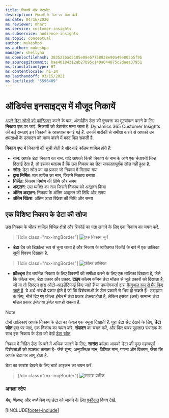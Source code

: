```yaml
---
title: निकायें और डेटासेट
description: निकायों के पेज पर डेटा देखें.
ms.date: 04/16/2020
ms.reviewer: mhart
ms.service: customer-insights
ms.subservice: audience-insights
ms.topic: conceptual
author: mukeshpo
ms.author: mukeshpo
manager: shellyha
ms.openlocfilehash: 383523bad5105e08e57758838e90a49e805b5f9b
ms.sourcegitcommit: bae40184312ab27b95c140a044875c2daea37951
ms.translationtype: HT
ms.contentlocale: hi-IN
ms.lasthandoff: 03/15/2021
ms.locfileid: "5596409"
---
```

# <a name="entities-in-audience-insights"></a>ऑडियंस इनसाइट्स में मौजूद निकायें

[अपने डेटा स्रोतों को कॉन्फ़िगर](data-sources.md) करने के बाद, अंतर्ग्रहीत डेटा की गुणवत्ता का मूल्यांकन करने के लिए **निकाय** पृष्ठ पर जाएं. निकायों को डेटासेट माना जाता है. Dynamics 365 Customer Insights की कई क्षमताएं इन निकायों के आसपास बनाई गई हैं. उनकी बारीकी से समीक्षा करने से आपको उन क्षमताओं के उत्पादन को मान्य करने में मदद मिल सकती है.

**निकाय** पृष्ठ में निकायों की सूची होती है और कई कॉलम शामिल होते हैं:

- **नाम**: आपके डेटा निकाय का नाम. यदि आपको किसी निकाय के नाम के आगे एक चेतावनी चिन्ह दिखाई देता है, तो इसका मतलब है कि उस निकाय का डेटा सफलतापूर्वक लोड नहीं हुआ है.
- **स्रोत**: डेटा स्रोत का वह प्रकार जो निकाय में मिलाया गया
- **द्वारा निर्मित**: उस व्यक्ति का नाम, जिसने निकाय बनाया
- **निर्मित**: निकाय निर्माण की तिथि और समय
- **अद्यतन**: उस व्यक्ति का नाम जिसने निकाय को अद्यतन किया
- **अंतिम अद्यतन**: निकाय के अंतिम अद्यतन की तिथि और समय
- **अंतिम रिफ्रेश**: अंतिम डाटा रिफ्रेश की तिथि और समय

## <a name="exploring-a-specific-entitys-data"></a>एक विशिष्ट निकाय के डेटा की खोज

उस निकाय के भीतर शामिल विभिन्न क्षेत्रों और रिकॉर्ड का पता लगाने के लिए एक निकाय का चयन करें.

> [!div class="mx-imgBorder"]
> ![एक निकाय चुनें](media/data-manager-entities-data.png "एक निकाय चुनें")

- **डेटा** टैब को डिफ़ॉल्ट रूप से चुना जाता है और निकाय के व्यक्तिगत रिकॉर्ड के बारे में एक तालिका सूची विवरण दिखाता है.

> [!div class="mx-imgBorder"]
> ![फ़ील्ड तालिका](media/data-manager-entities-fields.PNG "फ़ील्ड तालिका")

- **फ़ील्ड्स** टैब चयनित निकाय के लिए विवरणों की समीक्षा करने के लिए एक तालिका दिखाता है, जैसे कि फ़ील्ड नाम, डेटा प्रकार और प्रकार. **टाइप** कॉलम कॉमन डेटा मॉडल से जुड़े प्रकारों को दिखाता है, जो या तो सिस्टम द्वारा ऑटो-आइडेंटिफाई किए जाते हैं या उपयोगकर्ता द्वारा [मैन्युअल रूप से मैप किए जाते हैं](map-entities.md). ये अर्थ-संबंधी प्रकार होते हैं जो कि विशेषताओं के डेटा प्रकारों से भिन्न हो सकते हैं- उदाहरण के लिए, नीचे दिए गए फ़ील्ड *ईमेल* में डेटा प्रकार *टेक्स्ट* होता है, लेकिन इसका (अर्थ) सामान्य डेटा मॉडल प्रकार *ईमेल* या *ईमेल पता* हो सकता है.

> [!NOTE]
> दोनों तालिकाएं आपके निकाय के डेटा का केवल एक नमूना दिखाती हैं. पूरा डेटा सेट देखने के लिए, **डेटा स्रोत** पृष्ठ पर जाएं, एक निकाय का चयन करें, **संपादन** का चयन करें, और फिर पावर पूछताछ संपादक के साथ इस निकाय के डेटा को देखें [डेटा स्रोत](data-sources.md).

निकाय में निहित डेटा के बारे में अधिक जानने के लिए, **सारांश** कॉलम आपको डेटा की कुछ महत्वपूर्ण विशेषताओं को उपलब्ध कराता है- जैसे शून्य, अनुपस्थित मान, विशिष्ट मान, गणना और वितरण, जैसा कि आपके डेटा पर लागू होता है.

डेटा का सारांश देखने के लिए चार्ट आइकन का चयन करें.

> [!div class="mx-imgBorder"]
> ![सारांश प्रतीक](media/data-manager-entities-summary.png "डेटा सारांश तालिका")

### <a name="next-step"></a>अगला स्टेप

*मैप*, *मिलान*, और *मर्ज* किए गए डेटा को जानने के लिए [एकीकृत](data-unification.md) विषय देखें.


[!INCLUDE[footer-include](../includes/footer-banner.md)]